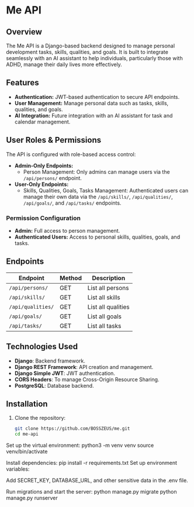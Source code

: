# Me API

## Overview
The Me API is a Django-based backend designed to manage personal development tasks, skills, qualities, and goals. It is built to integrate seamlessly with an AI assistant to help individuals, particularly those with ADHD, manage their daily lives more effectively.

## Features
- **Authentication:** JWT-based authentication to secure API endpoints.
- **User Management:** Manage personal data such as tasks, skills, qualities, and goals.
- **AI Integration:** Future integration with an AI assistant for task and calendar management.

## User Roles & Permissions
The API is configured with role-based access control:
- **Admin-Only Endpoints:**
  - Person Management: Only admins can manage users via the `/api/persons/` endpoint.
- **User-Only Endpoints:**
  - Skills, Qualities, Goals, Tasks Management: Authenticated users can manage their own data via the `/api/skills/`, `/api/qualities/`, `/api/goals/`, and `/api/tasks/` endpoints.

### Permission Configuration
- **Admin:** Full access to person management.
- **Authenticated Users:** Access to personal skills, qualities, goals, and tasks.

## Endpoints
| Endpoint           | Method | Description              |
|--------------------|--------|--------------------------|
| `/api/persons/`    | GET    | List all persons         |
| `/api/skills/`     | GET    | List all skills          |
| `/api/qualities/`  | GET    | List all qualities       |
| `/api/goals/`      | GET    | List all goals           |
| `/api/tasks/`      | GET    | List all tasks           |

## Technologies Used
- **Django**: Backend framework.
- **Django REST Framework**: API creation and management.
- **Django Simple JWT**: JWT authentication.
- **CORS Headers**: To manage Cross-Origin Resource Sharing.
- **PostgreSQL**: Database backend.

## Installation
1. Clone the repository:
   ```bash
   git clone https://github.com/BOSSZEUS/me.git
   cd me-api

Set up the virtual environment:
python3 -m venv venv
source venv/bin/activate


Install dependencies:
pip install -r requirements.txt
Set up environment variables:

Add SECRET_KEY, DATABASE_URL, and other sensitive data in the .env file.

Run migrations and start the server:
python manage.py migrate
python manage.py runserver

